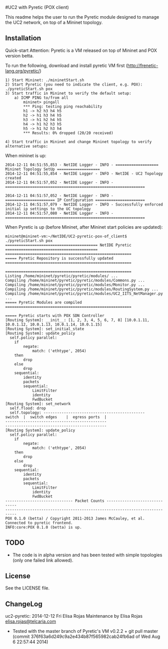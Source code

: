 #UC2 with Pyretic (POX client)

This readme helps the user to run the Pyretic module designed to manage the UC2 network, on top of a Mininet topology.

## Installation

Quick-start
	Attention:	Pyretic is a VM released on top of Mininet and POX version betta.

To run the following, download and install pyretic VM first (http://frenetic-lang.org/pyretic/)

```
1) Start Mininet: ./mininetStart.sh
2) Start Pyretic (you need to indicate the client, e.g. POX): ./pyreticStart.sh pox
3) Start traffic in Mininet to verify the default setup:
	a) ICMP PING to/from all
		mininet> pingall
		*** Ping: testing ping reachability
		h1 -> h2 h3 h4 h5
		h2 -> h1 h3 h4 h5
		h3 -> h1 h2 h4 h5
		h4 -> h1 h2 h3 h5
		h5 -> h1 h2 h3 h4
		*** Results: 0% dropped (20/20 received)

4) Start traffic in Mininet and change Mininet topology to verify alternative setups:

```

When mininet is up:
```
2014-12-11 04:51:55,853 - NetIDE Logger - INFO - =================== Mininet Topology SetUp ===================
2014-12-11 04:51:55,854 - NetIDE Logger - INFO - NetIDE - UC2 Topology created
2014-12-11 04:51:57,052 - NetIDE Logger - INFO - ==============================================================

2014-12-11 04:51:57,052 - NetIDE Logger - INFO - ====================== IP Configuration ======================
2014-12-11 04:51:57,079 - NetIDE Logger - INFO - Successfully enforced initial ip settings to the UC topology
2014-12-11 04:51:57,080 - NetIDE Logger - INFO - ==============================================================
```

When Pyretic is up (before Mininet, after Mininet start policies are updated):
```
mininet@mininet-vm:~/NetIDE/UC2-pyretic-pox-of_client$ ./pyreticStart.sh pox
========================================= NetIDE Pyretic =========================================
========================================================
===== Pyretic Repository is successfully updated
========================================================

========================================================
Listing /home/mininet/pyretic/pyretic/modules/ ...
Compiling /home/mininet/pyretic/pyretic/modules/Commons.py ...
Compiling /home/mininet/pyretic/pyretic/modules/Monitor.py ...
Compiling /home/mininet/pyretic/pyretic/modules/RoutingSystem.py ...
Compiling /home/mininet/pyretic/pyretic/modules/UC2_IITS_NetManager.py ...
===== Pyretic Modules are compiled
========================================================

===== Pyretic starts with POX SDN Controller
[Routing System]: __init__: [1, 2, 3, 4, 5, 6, 7, 8] [10.0.1.11, 10.0.1.12, 10.0.1.13, 10.0.1.14, 10.0.1.15]
[Routing System]: set_initial_state
[Routing System]: update_policy
  self.policy parallel:
    if
        negate:
            match: ('ethtype', 2054)
    then
        drop
    else
        drop
    sequential:
        identity
        packets
        sequential:
            LimitFilter
            identity
            FwdBucket
[Routing System]: set_network
  self.flood: drop
  self.topology: ---------------------------------------------
switch  |  switch edges    |  egress ports  |
---------------------------------------------
---------------------------------------------
[Routing System]: update_policy
  self.policy parallel:
    if
        negate:
            match: ('ethtype', 2054)
    then
        drop
    else
        drop
    sequential:
        identity
        packets
        sequential:
            LimitFilter
            identity
            FwdBucket
------------------------------ Packet Counts ------------------------------
---------------------------------------------------------------------------
POX 0.1.0 (betta) / Copyright 2011-2013 James McCauley, et al.
Connected to pyretic frontend.
INFO:core:POX 0.1.0 (betta) is up.

```

## TODO

* The code is in alpha version and has been tested with simple topologies (only one failed link allowed). 

## License

See the LICENSE file.

## ChangeLog

uc2-pyretic: 2014-12-12 Fri Elisa Rojas
Maintenance by Elisa Rojas
<elisa.rojas@telcaria.com>

  * Tested with the master branch of Pyretic's VM v0.2.2 + git pull master (commit 376f63a6d249c9a2e434b87f565982cab24fb6ad of Wed Aug 6 22:57:44 2014) 
